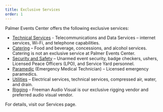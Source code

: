 ```yaml
---
title: Exclusive Services
order: 1
---
```


Palmer Events Center offers the following exclusive services:

- [Technical Services](https://www.austinconventioncenter.com/technology/) - Telecommunications and Data Services – internet services, Wi-Fi, and telephone capabilities.
- [Catering](https://www.austinconventioncenter.com/catering/) – Food and beverage, concessions, and alcohol services. Catering is not an exclusive service at Palmer Events Center.
- [Security and Safety](https://www.austinconventioncenter.com/security-and-safety/) – Unarmed event security, badge checkers, ushers, Licensed Peace Officers (LPO), and Service Yard personnel.
- [Paramedic](https://assets.ctfassets.net/xv1q576gx3e5/4PQc2vZ8mkAMWOGeQSqyaG/11ee4ae9a5b8895402d0103cb0d12955/Security_Rate_Sheet_2018.pdf) (Emergency Medical Technician)  – Licensed emergency paramedics.
- [Utilities](https://www.austinconventioncenter.com/exhibit/) – Electrical services, technical services, compressed air, water, and drain.
- [Rigging](https://www.austinconventioncenter.com/guidelines-and-resources/) - Freeman Audio Visual is our exclusive rigging vendor and preferred audio visual vendor.

For details, visit our Services page.

